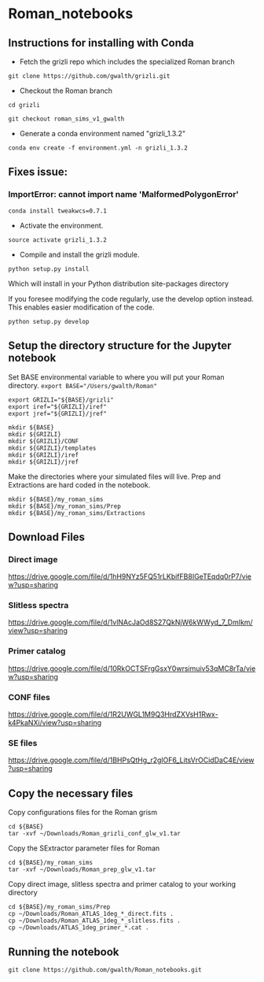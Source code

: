 # Roman_notebooks


## Instructions for installing with Conda

- Fetch the grizli repo which includes the specialized Roman branch

`git clone https://github.com/gwalth/grizli.git`

- Checkout the Roman branch

`cd grizli`

`git checkout roman_sims_v1_gwalth`

- Generate a conda environment named "grizli_1.3.2"

`conda env create -f environment.yml -n grizli_1.3.2`

## Fixes issue:
### ImportError: cannot import name 'MalformedPolygonError'

`conda install tweakwcs=0.7.1`

- Activate the environment.

`source activate grizli_1.3.2`

- Compile and install the grizli module.

`python setup.py install`

Which will install in your Python distribution site-packages directory

If you foresee modifying the code regularly, use the develop option instead.  This
enables easier modification of the code.

`python setup.py develop`

## Setup the directory structure for the Jupyter notebook

Set BASE environmental variable to where you will put your Roman directory. 
`export BASE="/Users/gwalth/Roman"`


```
export GRIZLI="${BASE}/grizli"
export iref="${GRIZLI}/iref"
export jref="${GRIZLI}/jref"
```

```
mkdir ${BASE}
mkdir ${GRIZLI}
mkdir ${GRIZLI}/CONF
mkdir ${GRIZLI}/templates
mkdir ${GRIZLI}/iref
mkdir ${GRIZLI}/jref
```

Make the directories where your simulated files will live.  Prep and Extractions are hard coded in the notebook.
```
mkdir ${BASE}/my_roman_sims
mkdir ${BASE}/my_roman_sims/Prep
mkdir ${BASE}/my_roman_sims/Extractions
```

## Download Files
### Direct image
https://drive.google.com/file/d/1hH9NYz5FQ51rLKbifFB8IGeTEqdq0rP7/view?usp=sharing
### Slitless spectra
https://drive.google.com/file/d/1vlNAcJaOd8S27QkNjW6kWWyd_7_DmIkm/view?usp=sharing
### Primer catalog
https://drive.google.com/file/d/10RkOCTSFrgGsxY0wrsimuiv53qMC8rTa/view?usp=sharing
### CONF files
https://drive.google.com/file/d/1R2UWGL1M9Q3HrdZXVsH1Rwx-k4PkaNXi/view?usp=sharing
### SE files
https://drive.google.com/file/d/1BHPsQtHg_r2glOF6_LitsVrOCidDaC4E/view?usp=sharing


## Copy the necessary files

 Copy configurations files for the Roman grism
```
cd ${BASE}
tar -xvf ~/Downloads/Roman_grizli_conf_glw_v1.tar
```
Copy the SExtractor parameter files for Roman
```
cd ${BASE}/my_roman_sims
tar -xvf ~/Downloads/Roman_prep_glw_v1.tar
```

Copy direct image, slitless spectra and primer catalog to your working directory
```
cd ${BASE}/my_roman_sims/Prep
cp ~/Downloads/Roman_ATLAS_1deg_*_direct.fits .
cp ~/Downloads/Roman_ATLAS_1deg_*_slitless.fits .
cp ~/Downloads/ATLAS_1deg_primer_*.cat .
```

## Running the notebook



```
git clone https://github.com/gwalth/Roman_notebooks.git
```


